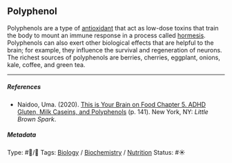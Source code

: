 ## Polyphenol

Polyphenols are a type of [antioxidant]() that act as low-dose toxins that train the body to mount an immune response in a process called [hormesis](). Polyphenols can also exert other biological effects that are helpful to the brain; for example, they influence the survival and regeneration of neurons. The richest sources of polyphenols are berries, cherries, eggplant, onions, kale, coffee, and green tea.

---

##### References

* Naidoo, Uma. (2020). [This is Your Brain on Food Chapter 5. ADHD Gluten, Milk Caseins, and Polyphenols](This%20is%20Your%20Brain%20on%20Food%20Chapter%205.%20ADHD%20Gluten,%20Milk%20Caseins,%20and%20Polyphenols.md) (p. 141). New York, NY: *Little Brown Spark*.

##### Metadata

Type: #🔵/🔵 
Tags: [Biology]() / [Biochemistry](Biochemistry.md) / [Nutrition]() 
Status: #☀️ 
